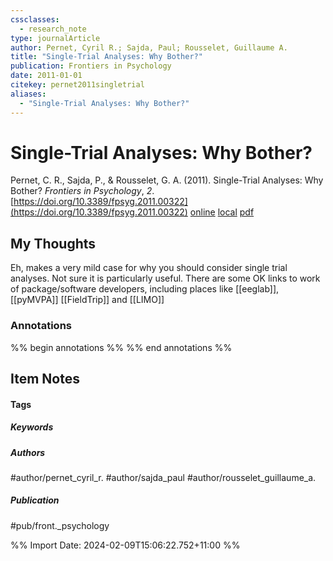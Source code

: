 ```yaml
---
cssclasses:
  - research_note
type: journalArticle
author: Pernet, Cyril R.; Sajda, Paul; Rousselet, Guillaume A.
title: "Single-Trial Analyses: Why Bother?"
publication: Frontiers in Psychology
date: 2011-01-01
citekey: pernet2011singletrial
aliases:
  - "Single-Trial Analyses: Why Bother?"
---
```


# Single-Trial Analyses: Why Bother?

Pernet, C. R., Sajda, P., & Rousselet, G. A. (2011). Single-Trial Analyses: Why Bother? _Frontiers in Psychology_, _2_. [https://doi.org/10.3389/fpsyg.2011.00322](https://doi.org/10.3389/fpsyg.2011.00322)
[online](http://zotero.org/users/local/kZl3QdXV/items/YRVWAEYE) [local](zotero://select/library/items/YRVWAEYE) [pdf](file:///home/gjc216/Zotero/storage/2QAID4VX/Pernet%20et%20al.%20-%202011%20-%20Single-Trial%20Analyses%20Why%20Bother.pdf)
 
## My Thoughts

Eh, makes a very mild case for why you should consider single trial analyses. Not sure it is particularly useful. There are some OK links to work of package/software developers, including places like [[eeglab]], [[pyMVPA]] [[FieldTrip]] and [[LIMO]]
 
### Annotations

%% begin annotations %%
%% end annotations %%

## Item Notes

#### Tags

##### Keywords



##### Authors

#author/pernet_cyril_r. #author/sajda_paul #author/rousselet_guillaume_a.

##### Publication

#pub/front._psychology


%% Import Date: 2024-02-09T15:06:22.752+11:00 %%
